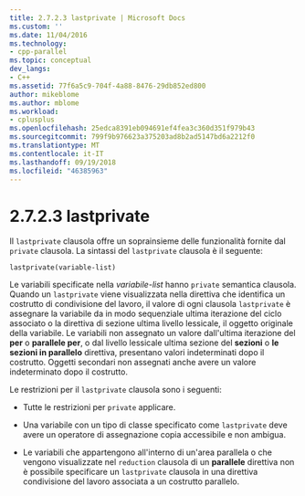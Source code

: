 ```yaml
---
title: 2.7.2.3 lastprivate | Microsoft Docs
ms.custom: ''
ms.date: 11/04/2016
ms.technology:
- cpp-parallel
ms.topic: conceptual
dev_langs:
- C++
ms.assetid: 77f6a5c9-704f-4a88-8476-29db852ed800
author: mikeblome
ms.author: mblome
ms.workload:
- cplusplus
ms.openlocfilehash: 25edca8391eb094691ef4fea3c360d351f979b43
ms.sourcegitcommit: 799f9b976623a375203ad8b2ad5147bd6a2212f0
ms.translationtype: MT
ms.contentlocale: it-IT
ms.lasthandoff: 09/19/2018
ms.locfileid: "46385963"
---
```

# <a name="2723-lastprivate"></a>2.7.2.3 lastprivate

Il `lastprivate` clausola offre un soprainsieme delle funzionalità fornite dal `private` clausola. La sintassi del `lastprivate` clausola è il seguente:

```
lastprivate(variable-list)
```

Le variabili specificate nella *variabile-list* hanno `private` semantica clausola. Quando un `lastprivate` viene visualizzata nella direttiva che identifica un costrutto di condivisione del lavoro, il valore di ogni clausola `lastprivate` è assegnare la variabile da in modo sequenziale ultima iterazione del ciclo associato o la direttiva di sezione ultima livello lessicale, il oggetto originale della variabile. Le variabili non assegnato un valore dall'ultima iterazione del **per** o **parallele per**, o dal livello lessicale ultima sezione del **sezioni** o  **le sezioni in parallelo** direttiva, presentano valori indeterminati dopo il costrutto. Oggetti secondari non assegnati anche avere un valore indeterminato dopo il costrutto.

Le restrizioni per il `lastprivate` clausola sono i seguenti:

- Tutte le restrizioni per `private` applicare.

- Una variabile con un tipo di classe specificato come `lastprivate` deve avere un operatore di assegnazione copia accessibile e non ambigua.

- Le variabili che appartengono all'interno di un'area parallela o che vengono visualizzate nel `reduction` clausola di un **parallele** direttiva non è possibile specificare un `lastprivate` clausola in una direttiva condivisione del lavoro associata a un costrutto parallelo.